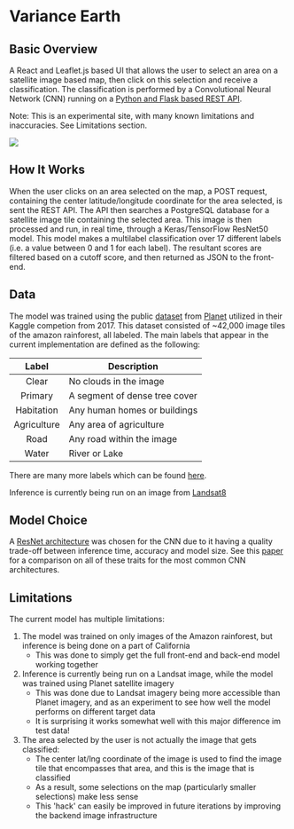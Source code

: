 # Variance Earth

## Basic Overview

A React and Leaflet.js based UI that allows the user to select an area on a satellite image based map, then
click on this selection and receive a classification. The classification is performed by a Convolutional
Neural Network (CNN) running on a [Python and Flask based REST API](https://github.com/conlamon/satellite-classification-flask-api).

Note: This is an experimental site, with many known limitations and inaccuracies. See Limitations section.

<img src="https://github.com/conlamon/varianceEarth/tree/master/media/variancearth.png">


## How It Works

When the user clicks on an area selected on the map, a POST request, containing the center latitude/longitude coordinate
for the area selected, is sent the REST API. The API then searches a PostgreSQL database for a satellite image tile
containing the selected area. This image is then processed and run, in real time, through a Keras/TensorFlow ResNet50
model. This model makes a multilabel classification over 17 different labels (i.e. a value between 0 and 1 for each label).
The resultant scores are filtered based on a cutoff score, and then returned as JSON to the front-end.

## Data

The model was trained using the public [dataset](https://www.kaggle.com/c/planet-understanding-the-amazon-from-space/data)
from [Planet](https://api.planet.com.) utilized in their Kaggle competion from 2017.
This dataset consisted of ~42,000 image tiles of the amazon rainforest, all labeled.
The main labels that appear in the current implementation are defined as the following:

| Label       | Description
| :-------------: |-------------|
|   Clear    | No clouds in the image |
| Primary      | A segment of dense tree cover |
| Habitation | Any human homes or buildings |
| Agriculture | Any area of agriculture |
| Road | Any road within the image |
| Water | River or Lake |

There are many more labels which can be found [here](https://www.kaggle.com/c/planet-understanding-the-amazon-from-space/data).

Inference is currently being run on an image from [Landsat8](https://www.usgs.gov/products/data-and-tools/real-time-data/remote-land-sensing-and-landsat)
## Model Choice

A [ResNet architecture](https://arxiv.org/abs/1512.03385) was chosen for the CNN due to it having a
quality trade-off between inference time, accuracy and model size. See this [paper](https://arxiv.org/pdf/1605.07678.pdf)
for a comparison on all of these traits for the most common CNN architectures.

## Limitations

The current model has multiple limitations:

1. The model was trained on only images of the Amazon rainforest, but inference is being done on a part of California
    - This was done to simply get the full front-end and back-end model working together
2. Inference is currently being run on a Landsat image, while the model was trained using Planet satellite imagery
    - This was done due to Landsat imagery being more accessible than Planet imagery, and as an experiment
    to see how well the model performs on different target data
    - It is surprising it works somewhat well with this major difference im test data!
3. The area selected by the user is not actually the image that gets classified:
    - The center lat/lng coordinate of the image is used to find the image tile that encompasses that area, and this
    is the image that is classified
    - As a result, some selections on the map (particularly smaller selections) make less sense
    - This 'hack' can easily be improved in future iterations by improving the backend image infrastructure